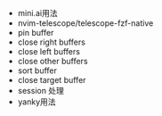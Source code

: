 - mini.ai用法
- nvim-telescope/telescope-fzf-native
- pin buffer
- close right buffers
- close left buffers
- close other buffers
- sort buffer
- close target buffer
- session 处理
- yanky用法